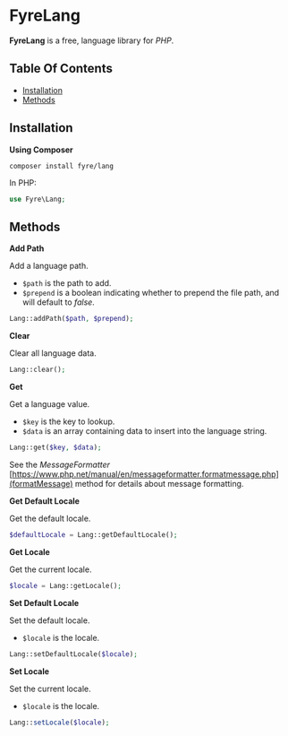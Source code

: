 # FyreLang

**FyreLang** is a free, language library for *PHP*.


## Table Of Contents
- [Installation](#installation)
- [Methods](#methods)



## Installation

**Using Composer**

```
composer install fyre/lang
```

In PHP:

```php
use Fyre\Lang;
```


## Methods

**Add Path**

Add a language path.

- `$path` is the path to add.
- `$prepend` is a boolean indicating whether to prepend the file path, and will default to *false*.

```php
Lang::addPath($path, $prepend);
```

**Clear**

Clear all language data.

```php
Lang::clear();
```

**Get**

Get a language value.

- `$key` is the key to lookup.
- `$data` is an array containing data to insert into the language string.

```php
Lang::get($key, $data);
```

See the *MessageFormatter* [https://www.php.net/manual/en/messageformatter.formatmessage.php](formatMessage) method for details about message formatting.

**Get Default Locale**

Get the default locale.

```php
$defaultLocale = Lang::getDefaultLocale();
```

**Get Locale**

Get the current locale.

```php
$locale = Lang::getLocale();
```

**Set Default Locale**

Set the default locale.

- `$locale` is the locale.

```php
Lang::setDefaultLocale($locale);
```

**Set Locale**

Set the current locale.

- `$locale` is the locale.

```php
Lang::setLocale($locale);
```